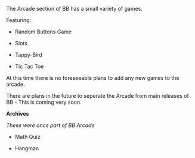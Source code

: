 The Arcade section of BB has a small variety of games. 

Featuring:

- Random Buttons Game 

- Slots

- Tappy-Bird

- Tic Tac Toe 

At this time there is no foreseeable plans to add any new games to the arcade.

There are plans in the future to seperate the Arcade from main releases of BB - This is coming very soon.

 
 
 **Archives**
 
 *These were once part of BB Arcade*
 
 - Math Quiz
 
 - Hangman
 
 
